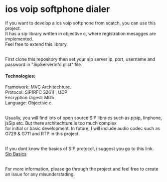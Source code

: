 # ios voip softphone dialer


If you want to develop a ios voip softphone from scatch, you can use this project. <br>
It has a sip library written in objective c, where registration mesagges are implemented. <br>
Feel free to extend this library.<br><br>

First clone this repository then set your sip server ip, port, username and password in "SipServerInfo.plist" file.<br>



#### Technologies:
Framework: MVC Architechture.<br>
Protocol: SIP(RFC 3261) , UDP<br>
Encryption Digest: MD5<br>
Language: Objective c.<br><br>

Usually, you will find lots of open source SIP libraies such as pjsip, linphone, jsSip etc. But there architechture is too much complex <br>
for initial or basic development. In future, I will include audio codec such as G729 & G711 and RTP in this project.<br><br>

If you dont know the basics of SIP protocol, i suggest you go to this link.<br>
[Sip Basics](https://www.tutorialspoint.com/session_initiation_protocol/session_initiation_protocol_introduction.htm)<br><br>



For more information, please go through the project and feel free to create an issue for any misunderstading.
